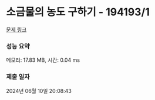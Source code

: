 # 소금물의 농도 구하기 - 194193/1 

[문제 링크](https://level.goorm.io/exam/194193/%EC%86%8C%EA%B8%88%EB%AC%BC%EC%9D%98-%EB%86%8D%EB%8F%84-%EA%B5%AC%ED%95%98%EA%B8%B0/quiz/1) 

### 성능 요약

메모리: 17.83 MB, 시간: 0.04 ms

### 제출 일자

2024년 06월 10일 20:08:43

